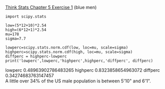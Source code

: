 [Think Stats Chapter 5 Exercise 1](http://greenteapress.com/thinkstats2/html/thinkstats2006.html#toc50) (blue men)

>> 
```
import scipy.stats

low=(5*12+10)*2.54
high=(6*12+1)*2.54
mu=178
sigma=7.7
```
```
lowperc=scipy.stats.norm.cdf(low, loc=mu, scale=sigma)
highperc=scipy.stats.norm.cdf(high, loc=mu, scale=sigma)
diffperc = highperc-lowperc
print('lowperc',lowperc,'highperc',highperc,'diffperc', diffperc)
```
lowperc 0.48963902786483265 highperc 0.8323858654963072 diffperc 0.34274683763147457      
A little over 34% of the US male population is between 5'10" and 6'1".
